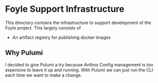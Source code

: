 # Foyle Support Infrastructure 

This directory contains the infrastructure to support development of the Foyle project. This largely consists of

* An artifact registry for publishing docker images


## Why Pulumi

I decided to give Pulumi a try because Anthos Config management is too expensive to leave it up and running.
With Pulumi we can just run the CLI each time we want to make a change.